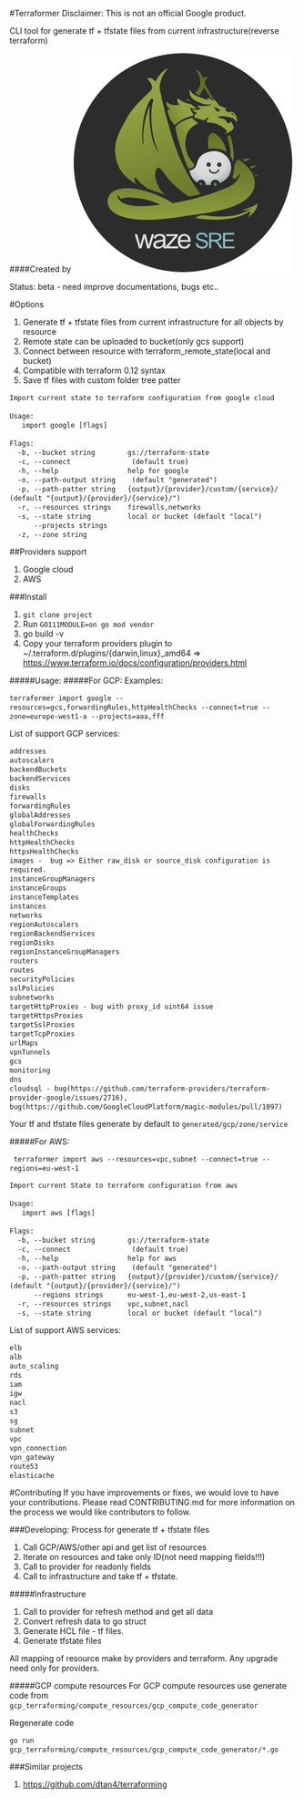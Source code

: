 #Terraformer
Disclaimer: This is not an official Google product.

CLI tool for generate tf + tfstate files from current infrastructure(reverse terraform)

####Created by
![Waze SRE](docs/waze-sre-logo.png)

Status: beta - need improve documentations, bugs etc..
 
#Options
1. Generate tf + tfstate files from current infrastructure for all objects by resource
2. Remote state can be uploaded to bucket(only gcs support)
3. Connect between resource with terraform_remote_state(local and bucket)
4. Compatible with terraform 0.12 syntax
5. Save tf files with custom folder tree patter

```
Import current state to terraform configuration from google cloud

Usage:
   import google [flags]

Flags:
  -b, --bucket string        gs://terraform-state
  -c, --connect               (default true)
  -h, --help                 help for google
  -o, --path-output string    (default "generated")
  -p, --path-patter string   {output}/{provider}/custom/{service}/ (default "{output}/{provider}/{service}/")
  -r, --resources strings    firewalls,networks
  -s, --state string         local or bucket (default "local")
      --projects strings
  -z, --zone string
```

##Providers support
1. Google cloud
2. AWS

###Install
1. `git clone project`
2. Run `GO111MODULE=on go mod vendor`
3. go build -v
4. Copy your terraform providers plugin to ~/.terraform.d/plugins/{darwin,linux}_amd64 => https://www.terraform.io/docs/configuration/providers.html


#####Usage:
#####For GCP:
Examples: 

````
terraformer import google --resources=gcs,forwardingRules,httpHealthChecks --connect=true --zone=europe-west1-a --projects=aaa,fff
````

List of support GCP services:
````
addresses
autoscalers
backendBuckets 
backendServices
disks
firewalls
forwardingRules
globalAddresses
globalForwardingRules
healthChecks
httpHealthChecks
httpsHealthChecks
images -  bug => Either raw_disk or source_disk configuration is required.
instanceGroupManagers
instanceGroups
instanceTemplates
instances
networks
regionAutoscalers
regionBackendServices
regionDisks
regionInstanceGroupManagers
routers
routes
securityPolicies 
sslPolicies
subnetworks
targetHttpProxies - bug with proxy_id uint64 issue
targetHttpsProxies
targetSslProxies
targetTcpProxies
urlMaps
vpnTunnels
gcs
monitoring
dns
cloudsql - bug(https://github.com/terraform-providers/terraform-provider-google/issues/2716), bug(https://github.com/GoogleCloudPlatform/magic-modules/pull/1097)
````



Your tf and tfstate files generate by default to `generated/gcp/zone/service`

#####For AWS:
````
 terraformer import aws --resources=vpc,subnet --connect=true --regions=eu-west-1
````
````
Import current State to terraform configuration from aws

Usage:
   import aws [flags]

Flags:
  -b, --bucket string        gs://terraform-state
  -c, --connect               (default true)
  -h, --help                 help for aws
  -o, --path-output string    (default "generated")
  -p, --path-patter string   {output}/{provider}/custom/{service}/ (default "{output}/{provider}/{service}/")
      --regions strings      eu-west-1,eu-west-2,us-east-1
  -r, --resources strings    vpc,subnet,nacl
  -s, --state string         local or bucket (default "local")
````
List of support AWS services:
````
elb
alb
auto_scaling
rds
iam
igw
nacl
s3
sg
subnet
vpc
vpn_connection
vpn_gateway
route53
elasticache
````
 
#Contributing
If you have improvements or fixes, we would love to have your contributions. Please read CONTRIBUTING.md for more information on the process we would like contributors to follow.

###Developing:
Process for generate tf + tfstate files
1. Call GCP/AWS/other api and get list of resources
2. Iterate on resources and take only ID(not need mapping fields!!!)
3. Call to provider for readonly fields
4. Call to infrastructure and take tf + tfstate.


#####Infrastructure
1. Call to provider for refresh method and get all data
2. Convert refresh data to go struct
3. Generate HCL file - tf files.
4. Generate tfstate files

All mapping of resource make by providers and terraform. Any upgrade need only for providers.
 
#####GCP compute resources
For GCP compute resources use generate code from `gcp_terraforming/compute_resources/gcp_compute_code_generator`

Regenerate code 
````
go run gcp_terraforming/compute_resources/gcp_compute_code_generator/*.go
````


###Similar projects
1. https://github.com/dtan4/terraforming